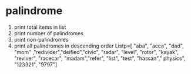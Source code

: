 # palindrome
1) print total items in list
2) print number of palindromes
3) print non-palindromes
4) print all palindromes in descending order
Listp=[ "aba", "acca", "dad", "mom" ,"redivider","deified","civic", "radar", "level", "rotor", "kayak", "reviver", "racecar", "madam","refer", "list", "test", "hassan"," physics", "123321", "9797"]

